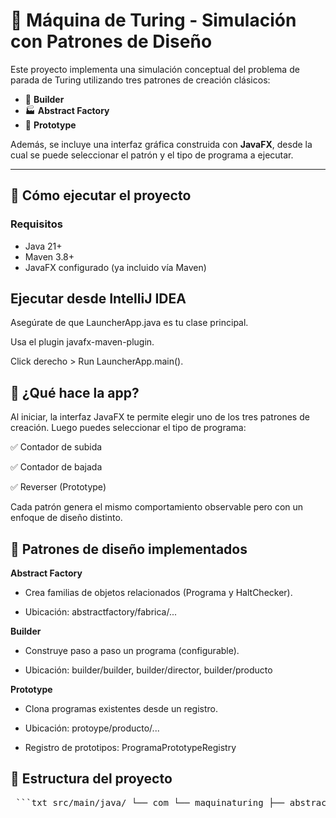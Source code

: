 # 🧠 Máquina de Turing - Simulación con Patrones de Diseño

Este proyecto implementa una simulación conceptual del problema de parada de Turing utilizando tres patrones de creación clásicos:

- 🧱 **Builder**
- 🏭 **Abstract Factory**
- 🧬 **Prototype**

Además, se incluye una interfaz gráfica construida con **JavaFX**, desde la cual se puede seleccionar el patrón y el tipo de programa a ejecutar.

---

## 🚀 Cómo ejecutar el proyecto

### Requisitos

- Java 21+
- Maven 3.8+
- JavaFX configurado (ya incluido vía Maven)

## Ejecutar desde IntelliJ IDEA
Asegúrate de que LauncherApp.java es tu clase principal.

Usa el plugin javafx-maven-plugin.

Click derecho > Run LauncherApp.main().

## 🧩 ¿Qué hace la app?
Al iniciar, la interfaz JavaFX te permite elegir uno de los tres patrones de creación. Luego puedes seleccionar el tipo de programa:

✅ Contador de subida

✅ Contador de bajada

✅ Reverser (Prototype)

Cada patrón genera el mismo comportamiento observable pero con un enfoque de diseño distinto.

## 🧠 Patrones de diseño implementados
**Abstract Factory**

- Crea familias de objetos relacionados (Programa y HaltChecker).

- Ubicación: abstractfactory/fabrica/...

**Builder**

- Construye paso a paso un programa (configurable).

- Ubicación: builder/builder, builder/director, builder/producto

**Prototype**

- Clona programas existentes desde un registro.

- Ubicación: protoype/producto/...

- Registro de prototipos: ProgramaPrototypeRegistry


## 📁 Estructura del proyecto

<pre lang="markdown"> ```txt src/main/java/ └── com └── maquinaturing ├── abstractfactory │ ├── fabrica │ │ ├── abstracta │ │ │ └── ProgramaFactory.java │ │ └── concreta │ │ ├── ContadorBajadaFactory.java │ │ ├── ContadorSubidaFactory.java │ │ └── ReverserFactory.java │ └── producto │ ├── abstracto │ │ ├── HaltChecker.java │ │ └── Programa.java │ └── concreto │ ├── ContadorBajada.java │ ├── ContadorSubida.java │ ├── HaltCheckerImpl.java │ └── Reverser.java ├── app │ ├── Launcher.java │ └── Main.java ├── builder3 │ ├── builder │ │ ├── ContadorBajadaBuilder.java │ │ ├── ContadorSubidaBuilder.java │ │ ├── ProgramaBuilder.java │ │ └── ReverserBuilder.java │ ├── director │ │ └── ProgramaDirector.java │ └── producto │ ├── ContadorBajada.java │ ├── ContadorSubida.java │ ├── HaltCheckerImpl.java │ ├── Programa.java │ └── Reverser.java └── protoype3 ├── producto │ ├── abstracto │ │ ├── HaltChecker.java │ │ └── ProgramaPrototype.java │ └── concreto │ ├── ContadorBajadaPrototype.java │ ├── ContadorSubidaPrototype.java │ ├── HaltCheckerImpl.java │ └── ReverserPrototype.java └── prototype └── ProgramaPrototypeRegistry.java ``` </pre>

